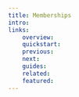 ```yaml
---
title: Memberships
intro:
links:
    overview:
    quickstart:
    previous:
    next:
    guides:
    related:
    featured:
---
```

